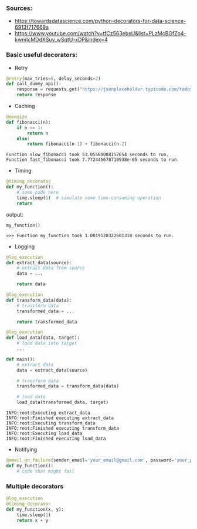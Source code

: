 ### Sources: 
* https://towardsdatascience.com/python-decorators-for-data-science-6913f717669a
* https://www.youtube.com/watch?v=tfCz563ebsU&list=PLzMcBGfZo4-kwmIcMDdXSuy_wSqtU-xDP&index=4


### Basic useful decorators:

* Retry

```Python
@retry(max_tries=5, delay_seconds=2)
def call_dummy_api():
    response = requests.get("https://jsonplaceholder.typicode.com/todos/1")
    return response
```

* Caching

```Python
@memoize
def fibonacci(n):
    if n <= 1:
        return n
    else:
        return fibonacci(n-1) + fibonacci(n-2)
```

```
Function slow_fibonacci took 53.05560088157654 seconds to run.
Function fast_fibonacci took 7.772445678710938e-05 seconds to run.
```
* Timing

```Python
@timing_decorator
def my_function():
    # some code here
    time.sleep(1)  # simulate some time-consuming operation
    return
```

output:
```
my_function()

>>> Function my_function took 1.0019128322601318 seconds to run.
```

* Logging

```Python
@log_execution
def extract_data(source):
    # extract data from source
    data = ...

    return data

@log_execution
def transform_data(data):
    # transform data
    transformed_data = ...

    return transformed_data

@log_execution
def load_data(data, target):
    # load data into target
    ...

def main():
    # extract data
    data = extract_data(source)

    # transform data
    transformed_data = transform_data(data)

    # load data
    load_data(transformed_data, target)
```

```
INFO:root:Executing extract_data
INFO:root:Finished executing extract_data
INFO:root:Executing transform_data
INFO:root:Finished executing transform_data
INFO:root:Executing load_data
INFO:root:Finished executing load_data
```
* Notifying

```Python
@email_on_failure(sender_email='your_email@gmail.com', password='your_password', recipient_email='recipient_email@gmail.com')
def my_function():
    # code that might fail
```

### Multiple decorators

```Python
@log_execution
@timing_decorator
def my_function(x, y):
    time.sleep(1)
    return x + y
```